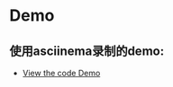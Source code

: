 Demo
===

## 使用asciinema录制的demo:

-  [View the code Demo](https://asciinema.org/a/3mAaI3ZflUVjrlyJzJ71jzfNq)
